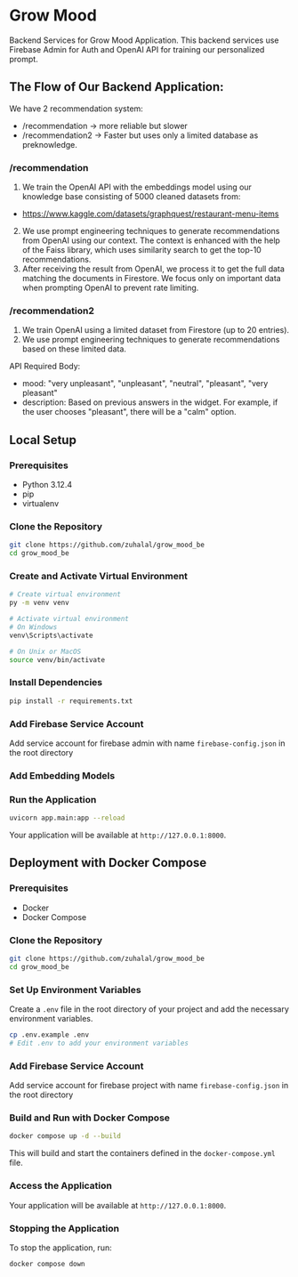 # Grow Mood

Backend Services for Grow Mood Application. This backend services use Firebase Admin for Auth and OpenAI API for training our personalized prompt.

## The Flow of Our Backend Application:
We have 2 recommendation system:
- /recommendation -> more reliable but slower
- /recommendation2 -> Faster but uses only a limited database as preknowledge.

### /recommendation
1. We train the OpenAI API with the embeddings model using our knowledge base consisting of 5000 cleaned datasets from:
- https://www.kaggle.com/datasets/graphquest/restaurant-menu-items
2. We use prompt engineering techniques to generate recommendations from OpenAI using our context. The context is enhanced with the help of the Faiss library, which uses similarity search to get the top-10 recommendations.
3. After receiving the result from OpenAI, we process it to get the full data matching the documents in Firestore. We focus only on important data when prompting OpenAI to prevent rate limiting.

### /recommendation2
1. We train OpenAI using a limited dataset from Firestore (up to 20 entries).
2. We use prompt engineering techniques to generate recommendations based on these limited data.

API Required Body:
- mood: "very unpleasant", "unpleasant", "neutral", "pleasant", "very pleasant"
- description: Based on previous answers in the widget. For example, if the user chooses "pleasant", there will be a "calm" option.

## Local Setup

### Prerequisites

- Python 3.12.4
- pip
- virtualenv

### Clone the Repository

```bash
git clone https://github.com/zuhalal/grow_mood_be
cd grow_mood_be
```

### Create and Activate Virtual Environment

```bash
# Create virtual environment
py -m venv venv

# Activate virtual environment
# On Windows
venv\Scripts\activate

# On Unix or MacOS
source venv/bin/activate
```

### Install Dependencies

```bash
pip install -r requirements.txt
```

### Add Firebase Service Account

Add service account for firebase admin with name `firebase-config.json` in the root directory

### Add Embedding Models


### Run the Application

```bash
uvicorn app.main:app --reload
```

Your application will be available at `http://127.0.0.1:8000`.

## Deployment with Docker Compose

### Prerequisites

- Docker
- Docker Compose

### Clone the Repository

```bash
git clone https://github.com/zuhalal/grow_mood_be
cd grow_mood_be
```

### Set Up Environment Variables

Create a `.env` file in the root directory of your project and add the necessary environment variables.

```bash
cp .env.example .env
# Edit .env to add your environment variables
```

### Add Firebase Service Account

Add service account for firebase project with name `firebase-config.json` in the root directory

### Build and Run with Docker Compose

```bash
docker compose up -d --build
```

This will build and start the containers defined in the `docker-compose.yml` file.

### Access the Application

Your application will be available at `http://127.0.0.1:8000`.

### Stopping the Application

To stop the application, run:

```bash
docker compose down
```